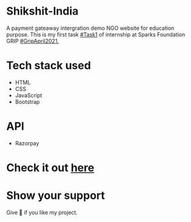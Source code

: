 # Shikshit-India

A payment gateaway intergration demo NGO website for education purpose.
This is my first task <a href="">#Task1</a> of internship at Sparks Foundation GRIP <a href="">#GripApril2021.</a>


# Tech stack used

- HTML
- CSS
- JavaScript
- Bootstrap

# API

- Razorpay

# Check it out <a href="http://anjaliaks.github.io/Shikshit-India/">here</a>

# Show your support

Give 🌟 if you like my project.
